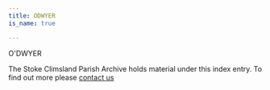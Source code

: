 ```yaml
---
title: ODWYER
is_name: true

---
```


O'DWYER


The Stoke Climsland Parish Archive holds material under this index entry. To find out more please [contact us](/contact/)
